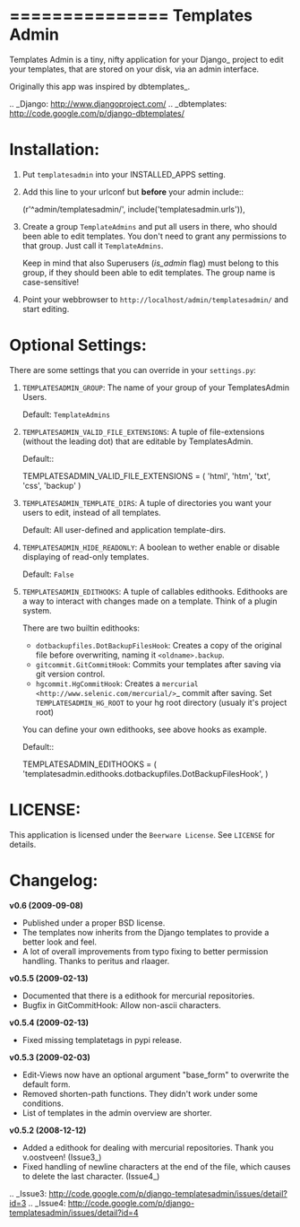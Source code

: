 ===============
Templates Admin
===============

Templates Admin is a tiny, nifty application for your Django_ project to edit
your templates, that are stored on your disk, via an admin interface.

Originally this app was inspired by dbtemplates_.

.. _Django: http://www.djangoproject.com/
.. _dbtemplates: http://code.google.com/p/django-dbtemplates/

Installation:
=============

1. Put ``templatesadmin`` into your INSTALLED_APPS setting.

2. Add this line to your urlconf but **before** your admin include::
    
    (r'^admin/templatesadmin/', include('templatesadmin.urls')),

3. Create a group ``TemplateAdmins`` and put all users in there, who should been
   able to edit templates. You don't need to grant any permissions to that group.
   Just call it ``TemplateAdmins``.
   
   Keep in mind that also Superusers (*is_admin* flag) must belong to this group, if
   they should been able to edit templates. The group name is case-sensitive!
   
4. Point your webbrowser to ``http://localhost/admin/templatesadmin/`` and start 
   editing.
   
Optional Settings:
==================

There are some settings that you can override in your ``settings.py``:

1. ``TEMPLATESADMIN_GROUP``: The name of your group of your TemplatesAdmin
   Users. 
   
   Default: ``TemplateAdmins``
   
2. ``TEMPLATESADMIN_VALID_FILE_EXTENSIONS``: A tuple of file-extensions (without
   the leading dot) that are editable by TemplatesAdmin.
   
   Default::
   
    TEMPLATESADMIN_VALID_FILE_EXTENSIONS = (
        'html', 
        'htm', 
        'txt', 
        'css', 
        'backup'
    )

3. ``TEMPLATESADMIN_TEMPLATE_DIRS``: A tuple of directories you want your users
   to edit, instead of all templates.

   Default: All user-defined and application template-dirs.

4. ``TEMPLATESADMIN_HIDE_READONLY``: A boolean to wether enable or disable
   displaying of read-only templates.
   
   Default: ``False``

5. ``TEMPLATESADMIN_EDITHOOKS``: A tuple of callables edithooks. Edithooks are
   a way to interact with changes made on a template. Think of a plugin system.

   There are two builtin edithooks:
   
   - ``dotbackupfiles.DotBackupFilesHook``: Creates a copy of the original file
     before overwriting, naming it ``<oldname>.backup``.
   - ``gitcommit.GitCommitHook``: Commits your templates after saving via git
     version control.
   - ``hgcommit.HgCommitHook``: Creates a `mercurial
     <http://www.selenic.com/mercurial/>`_ commit after saving.
     Set `TEMPLATESADMIN_HG_ROOT` to your hg root directory (usualy it's project root)

   You can define your own edithooks, see above hooks as example. 
   
   Default::
   
    TEMPLATESADMIN_EDITHOOKS = (    
        'templatesadmin.edithooks.dotbackupfiles.DotBackupFilesHook',
    )
   

LICENSE:
========

This application is licensed under the ``Beerware License``.
See ``LICENSE`` for details.

Changelog:
==========

**v0.6 (2009-09-08)**

* Published under a proper BSD license.
* The templates now inherits from the Django templates to provide a better
  look and feel.
* A lot of overall improvements from typo fixing to better permission handling.
  Thanks to peritus and rlaager.
  
**v0.5.5 (2009-02-13)**

* Documented that there is a edithook for mercurial repositories.
* Bugfix in GitCommitHook: Allow non-ascii characters.

**v0.5.4 (2009-02-13)**

* Fixed missing templatetags in pypi release.

**v0.5.3 (2009-02-03)**

* Edit-Views now have an optional argument "base_form" to overwrite the default form.
* Removed shorten-path functions. They didn't work under some conditions.
* List of templates in the admin overview are shorter.

**v0.5.2 (2008-12-12)**

* Added a edithook for dealing with mercurial repositories. Thank you v.oostveen! (Issue3_)
* Fixed handling of newline characters at the end of the file, which causes to 
  delete the last character. (Issue4_)

.. _Issue3: http://code.google.com/p/django-templatesadmin/issues/detail?id=3
.. _Issue4: http://code.google.com/p/django-templatesadmin/issues/detail?id=4

